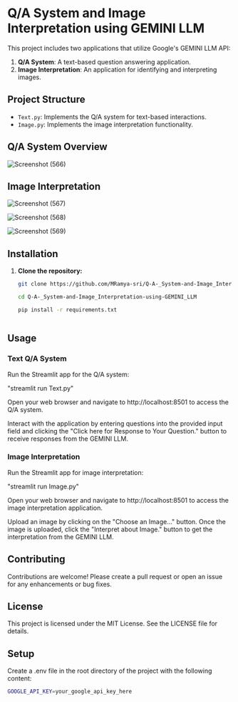# Q/A System and Image Interpretation using GEMINI LLM

This project includes two applications that utilize Google's GEMINI LLM API:

1. **Q/A System**: A text-based question answering application.
2. **Image Interpretation**: An application for identifying and interpreting images.

## Project Structure

- `Text.py`: Implements the Q/A system for text-based interactions.
- `Image.py`: Implements the image interpretation functionality.

## Q/A System Overview

![Screenshot (566)](https://github.com/user-attachments/assets/e5ac0f16-dd8c-4b93-81b2-ed35105eb889)

## Image Interpretation
![Screenshot (567)](https://github.com/user-attachments/assets/fcff8778-257c-487a-9753-26660ebf5a6c)

![Screenshot (568)](https://github.com/user-attachments/assets/c9de4c04-38b5-4dc7-8bd8-34912a6588d1)

![Screenshot (569)](https://github.com/user-attachments/assets/785dd238-e79d-453b-a85a-d37ba4443600)



## Installation

1. **Clone the repository:**
   ```bash
   git clone https://github.com/MRamya-sri/Q-A-_System-and-Image_Interpretation-using-GEMINI_LLM.git
   
   cd Q-A-_System-and-Image_Interpretation-using-GEMINI_LLM

   pip install -r requirements.txt



## Usage
### Text Q/A System
Run the Streamlit app for the Q/A system:

"streamlit run Text.py" 

Open your web browser and navigate to http://localhost:8501 to access the Q/A system.

Interact with the application by entering questions into the provided input field and clicking the "Click here for Response to Your Question." button to receive responses from the GEMINI LLM.

### Image Interpretation
Run the Streamlit app for image interpretation:

"streamlit run Image.py"

Open your web browser and navigate to http://localhost:8501 to access the image interpretation application.

Upload an image by clicking on the "Choose an Image..." button. Once the image is uploaded, click the "Interpret about Image." button to get the interpretation from the GEMINI LLM.

## Contributing
Contributions are welcome! Please create a pull request or open an issue for any enhancements or bug fixes.

## License
This project is licensed under the MIT License. See the LICENSE file for details.

## Setup
   Create a .env file in the root directory of the project with the following content:
   ```bash
   GOOGLE_API_KEY=your_google_api_key_here



